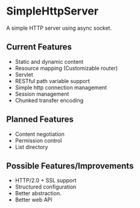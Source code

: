 # SimpleHttpServer

A simple HTTP server using async socket.

## Current Features
+ Static and dynamic content
+ Resource mapping (Customizable router)
+ Servlet
+ RESTful path variable support 
+ Simple http connection management
+ Session management
+ Chunked transfer encoding


## Planned Features
+ Content negotiation
+ Permission control
+ List directory


## Possible Features/Improvements
+ HTTP/2.0 + SSL support
+ Structured configuration
+ Better abstraction.
+ Better web API
